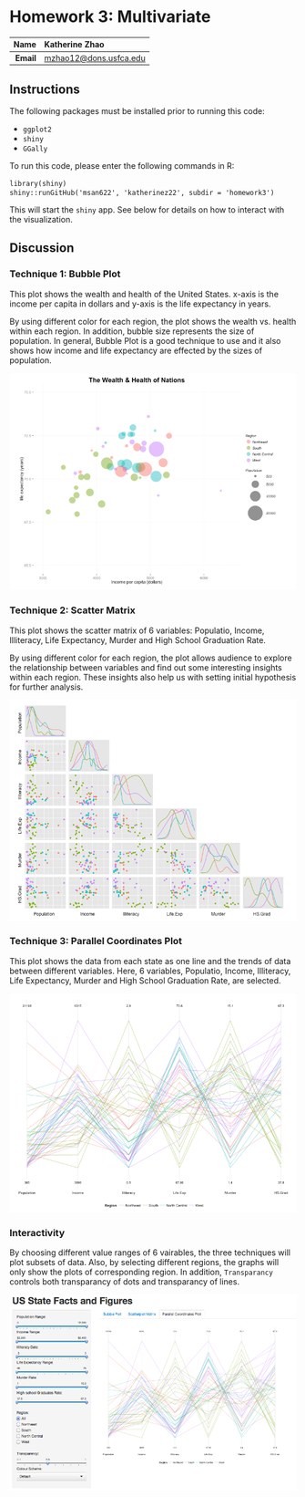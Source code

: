 Homework 3: Multivariate
==============================

| **Name**  | Katherine Zhao  |
|----------:|:-------------|
| **Email** | mzhao12@dons.usfca.edu |

## Instructions ##

The following packages must be installed prior to running this code:

- `ggplot2`
- `shiny`
- `GGally`

To run this code, please enter the following commands in R:

```
library(shiny)
shiny::runGitHub('msan622', 'katherinez22', subdir = 'homework3')
```

This will start the `shiny` app. See below for details on how to interact with the visualization.

## Discussion ##

### Technique 1: Bubble Plot ###

This plot shows the wealth and health of the United States. x-axis is the income per capita in dollars and y-axis is the life expectancy in years. 

By using different color for each region, the plot shows the wealth vs. health within each region. In addition, bubble size represents the size of population. In general, Bubble Plot is a good technique to use and it also shows how income and life expectancy are effected by the sizes of population. 

![technique1](technique1.png)


### Technique 2: Scatter Matrix ###

This plot shows the scatter matrix of 6 variables: Populatio, Income, Illiteracy, Life Expectancy, Murder and High School Graduation Rate. 

By using different color for each region, the plot allows audience to explore the relationship between variables and find out some interesting insights within each region. These insights also help us with setting initial hypothesis for further analysis.

![technique2](technique2.png)


### Technique 3: Parallel Coordinates Plot ###

This plot shows the data from each state as one line and the trends of data between different variables. Here, 6 variables, Populatio, Income, Illiteracy, Life Expectancy, Murder and High School Graduation Rate, are selected.

![technique3](technique3.png)


### Interactivity ###

By choosing different value ranges of 6 vairables, the three techniques will plot subsets of data. Also, by selecting different regions, the graphs will only show the plots of corresponding region. In addition, `Transparancy` controls both transparancy of dots and transparancy of lines. 

![screenshot](screenshot.png)

